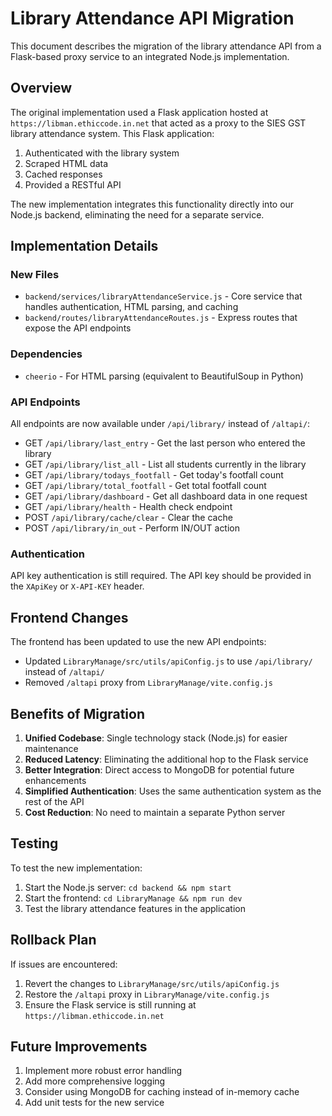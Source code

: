 # Library Attendance API Migration

This document describes the migration of the library attendance API from a Flask-based proxy service to an integrated Node.js implementation.

## Overview

The original implementation used a Flask application hosted at `https://libman.ethiccode.in.net` that acted as a proxy to the SIES GST library attendance system. This Flask application:

1. Authenticated with the library system
2. Scraped HTML data
3. Cached responses
4. Provided a RESTful API

The new implementation integrates this functionality directly into our Node.js backend, eliminating the need for a separate service.

## Implementation Details

### New Files

- `backend/services/libraryAttendanceService.js` - Core service that handles authentication, HTML parsing, and caching
- `backend/routes/libraryAttendanceRoutes.js` - Express routes that expose the API endpoints

### Dependencies

- `cheerio` - For HTML parsing (equivalent to BeautifulSoup in Python)

### API Endpoints

All endpoints are now available under `/api/library/` instead of `/altapi/`:

- GET `/api/library/last_entry` - Get the last person who entered the library
- GET `/api/library/list_all` - List all students currently in the library
- GET `/api/library/todays_footfall` - Get today's footfall count
- GET `/api/library/total_footfall` - Get total footfall count
- GET `/api/library/dashboard` - Get all dashboard data in one request
- GET `/api/library/health` - Health check endpoint
- POST `/api/library/cache/clear` - Clear the cache
- POST `/api/library/in_out` - Perform IN/OUT action

### Authentication

API key authentication is still required. The API key should be provided in the `XApiKey` or `X-API-KEY` header.

## Frontend Changes

The frontend has been updated to use the new API endpoints:

- Updated `LibraryManage/src/utils/apiConfig.js` to use `/api/library/` instead of `/altapi/`
- Removed `/altapi` proxy from `LibraryManage/vite.config.js`

## Benefits of Migration

1. **Unified Codebase**: Single technology stack (Node.js) for easier maintenance
2. **Reduced Latency**: Eliminating the additional hop to the Flask service
3. **Better Integration**: Direct access to MongoDB for potential future enhancements
4. **Simplified Authentication**: Uses the same authentication system as the rest of the API
5. **Cost Reduction**: No need to maintain a separate Python server

## Testing

To test the new implementation:

1. Start the Node.js server: `cd backend && npm start`
2. Start the frontend: `cd LibraryManage && npm run dev`
3. Test the library attendance features in the application

## Rollback Plan

If issues are encountered:

1. Revert the changes to `LibraryManage/src/utils/apiConfig.js`
2. Restore the `/altapi` proxy in `LibraryManage/vite.config.js`
3. Ensure the Flask service is still running at `https://libman.ethiccode.in.net`

## Future Improvements

1. Implement more robust error handling
2. Add more comprehensive logging
3. Consider using MongoDB for caching instead of in-memory cache
4. Add unit tests for the new service
